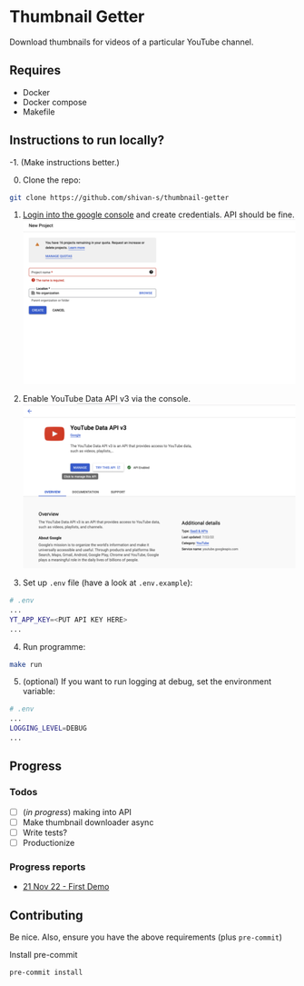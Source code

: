 # Thumbnail Getter

Download thumbnails for videos of a particular YouTube channel.

## Requires

- Docker
- Docker compose
- Makefile

## Instructions to run locally?

-1. (Make instructions better.)

0. Clone the repo:

```sh
git clone https://github.com/shivan-s/thumbnail-getter
```

1. [Login into the google console](https://console.cloud.google.com/) and create credentials. API should be fine.
   ![auth](./docs/authentication.png)

2. Enable YouTube Data API v3 via the console.
   ![enable](./docs/enable-api.png)

3. Set up `.env` file (have a look at `.env.example`):

```sh
# .env
...
YT_APP_KEY=<PUT API KEY HERE>
...
```

4. Run programme:

```bash
make run
```

5. (optional) If you want to run logging at debug, set the environment variable:

```sh
# .env
...
LOGGING_LEVEL=DEBUG
...
```

## Progress

### Todos

- [ ] (_in progress_) making into API
- [ ] Make thumbnail downloader async
- [ ] Write tests?
- [ ] Productionize

### Progress reports

- [21 Nov 22 - First Demo](https://youtu.be/YDUGIXwCZDg)

## Contributing

Be nice. Also, ensure you have the above requirements (plus `pre-commit`)

Install pre-commit

```
pre-commit install
```
